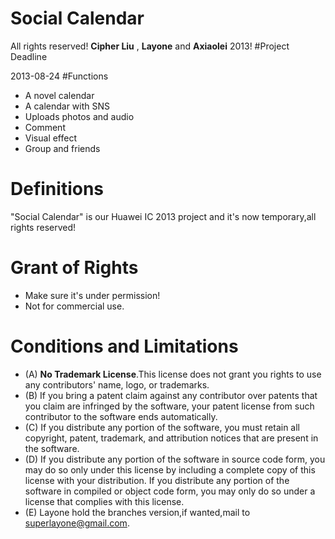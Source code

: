 # Social Calendar #
All rights reserved! **Cipher Liu** , **Layone**  and  **Axiaolei** 2013!
#Project Deadline

2013-08-24
#Functions

- A novel calendar
- A calendar with SNS
- Uploads photos and audio
- Comment
- Visual effect
- Group and friends

# Definitions

"Social Calendar" is our Huawei IC 2013 project and it's now temporary,all rights reserved!

# Grant of Rights

- Make sure it's under permission! 
- Not for commercial use.

# Conditions and Limitations  #
- (A) **No Trademark License**.This license does not grant you rights to use any contributors' name, logo, or trademarks. 
- (B) If you bring a patent claim against any contributor over patents that you claim are infringed by the software, your patent license from such contributor to the software ends automatically. 
- (C) If you distribute any portion of the software, you must retain all copyright, patent, trademark, and attribution notices that are present in the software. 
- (D) If you distribute any portion of the software in source code form, you may do so only under this license by including a complete copy of this license with your distribution. If you distribute any portion of the software in compiled or object code form, you may only do so under a license that complies with this license. 
- (E) Layone hold the branches version,if wanted,mail to [superlayone@gmail.com](http://mail.gmail.com).
